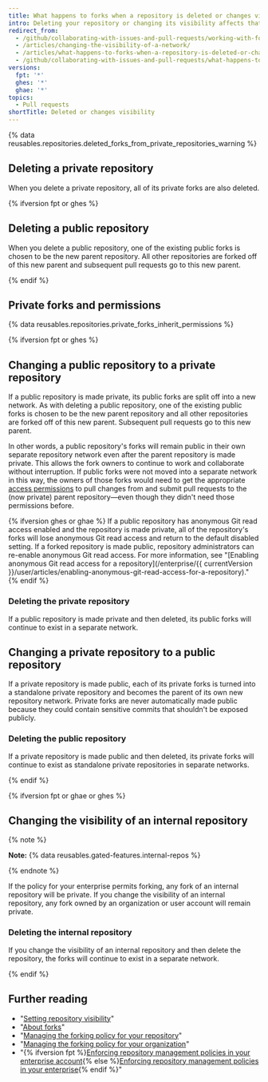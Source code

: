 ```yaml
---
title: What happens to forks when a repository is deleted or changes visibility?
intro: Deleting your repository or changing its visibility affects that repository's forks.
redirect_from:
  - /github/collaborating-with-issues-and-pull-requests/working-with-forks/what-happens-to-forks-when-a-repository-is-deleted-or-changes-visibility
  - /articles/changing-the-visibility-of-a-network/
  - /articles/what-happens-to-forks-when-a-repository-is-deleted-or-changes-visibility
  - /github/collaborating-with-issues-and-pull-requests/what-happens-to-forks-when-a-repository-is-deleted-or-changes-visibility
versions:
  fpt: '*'
  ghes: '*'
  ghae: '*'
topics:
  - Pull requests
shortTitle: Deleted or changes visibility
---
```

{% data reusables.repositories.deleted_forks_from_private_repositories_warning %}

## Deleting a private repository

When you delete a private repository, all of its private forks are also deleted.

{% ifversion fpt or ghes %}

## Deleting a public repository

When you delete a public repository, one of the existing public forks is chosen to be the new parent repository. All other repositories are forked off of this new parent and subsequent pull requests go to this new parent.

{% endif %}

## Private forks and permissions

{% data reusables.repositories.private_forks_inherit_permissions %}

{% ifversion fpt or ghes %}

## Changing a public repository to a private repository

If a public repository is made private, its public forks are split off into a new network. As with deleting a public repository, one of the existing public forks is chosen to be the new parent repository and all other repositories are forked off of this new parent. Subsequent pull requests go to this new parent.

In other words, a public repository's forks will remain public in their own separate repository network even after the parent repository is made private. This allows the fork owners to continue to work and collaborate without interruption. If public forks were not moved into a separate network in this way, the owners of those forks would need to get the appropriate [access permissions](/articles/access-permissions-on-github) to pull changes from and submit pull requests to the (now private) parent repository—even though they didn't need those permissions before.

{% ifversion ghes or ghae %}
If a public repository has anonymous Git read access enabled and the repository is made private, all of the repository's forks will lose anonymous Git read access and return to the default disabled setting. If a forked repository is made public, repository administrators can re-enable anonymous Git read access. For more information, see "[Enabling anonymous Git read access for a repository](/enterprise/{{ currentVersion }}/user/articles/enabling-anonymous-git-read-access-for-a-repository)."
{% endif %}

### Deleting the private repository

If a public repository is made private and then deleted, its public forks will continue to exist in a separate network.

## Changing a private repository to a public repository

If a private repository is made public, each of its private forks is turned into a standalone private repository and becomes the parent of its own new repository network. Private forks are never automatically made public because they could contain sensitive commits that shouldn't be exposed publicly.

### Deleting the public repository

If a private repository is made public and then deleted, its private forks will continue to exist as standalone private repositories in separate networks.

{% endif %}

{% ifversion fpt or ghae or ghes %}

## Changing the visibility of an internal repository

{% note %}

**Note:** {% data reusables.gated-features.internal-repos %}

{% endnote %}

If the policy for your enterprise permits forking, any fork of an internal repository will be private. If you change the visibility of an internal repository, any fork owned by an organization or user account will remain private.

### Deleting the internal repository

If you change the visibility of an internal repository and then delete the repository, the forks will continue to exist in a separate network.

{% endif %}

## Further reading

- "[Setting repository visibility](/articles/setting-repository-visibility)"
- "[About forks](/articles/about-forks)"
- "[Managing the forking policy for your repository](/github/administering-a-repository/managing-the-forking-policy-for-your-repository)"
- "[Managing the forking policy for your organization](/organizations/managing-organization-settings/managing-the-forking-policy-for-your-organization)"
- "{% ifversion fpt %}[Enforcing repository management policies in your enterprise account](/github/setting-up-and-managing-your-enterprise/enforcing-repository-management-policies-in-your-enterprise-account#enforcing-a-policy-on-forking-private-or-internal-repositories){% else %}[Enforcing repository management policies in your enterprise](/admin/policies/enforcing-repository-management-policies-in-your-enterprise#enforcing-a-policy-on-forking-private-or-internal-repositories){% endif %}"

